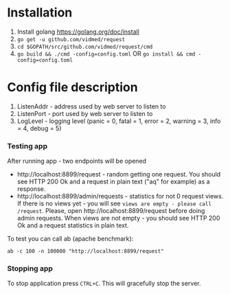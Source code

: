# Installation
1. Install golang
https://golang.org/doc/install
2. `go get -u github.com/vidmed/request`
3. `cd $GOPATH/src/github.com/vidmed/request/cmd`
4. `go build && ./cmd -config=config.toml` 
OR 
`go install && cmd -config=config.toml`

# Config file description
1. ListenAddr - address used by web server to listen to
2. ListenPort - port used by web server to listen to
3. LogLevel - logging level (panic = 0, fatal = 1, error = 2, warning = 3, info = 4, debug = 5)

### Testing app
After running app - two endpoints will be opened
- http://localhost:8899/request - random getting one request. You should see HTTP 200 Ok and a request in plain text ("aq" for example) as a response.
- http://localhost:8899/admin/requests - statistics for not 0 request views. If there is no views yet - you will see `views are empty - please call /request`. Please, open http://localhost:8899/request before doing admin requests.
When views are not empty - you should see HTTP 200 Ok and a request statistics in plain text.

To test you can call ab (apache benchmark):

`ab -c 100 -n 100000 "http://localhost:8899/request"`

### Stopping app
To stop application press `CTRL+C`. This will gracefully stop the server.